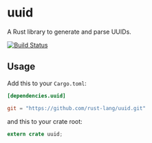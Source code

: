 uuid
====

A Rust library to generate and parse UUIDs.

[![Build Status](https://travis-ci.org/rust-lang/uuid.svg?branch=master)](https://travis-ci.org/rust-lang/uuid)


## Usage

Add this to your `Cargo.toml`:

```toml
[dependencies.uuid]

git = "https://github.com/rust-lang/uuid.git"
```

and this to your crate root:

```rust
extern crate uuid;
```
